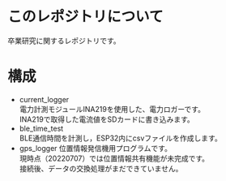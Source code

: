 # このレポジトリについて
卒業研究に関するレポジトリです。

# 構成
* current_logger  
電力計測モジュールINA219を使用した、電力ロガーです。   
INA219で取得した電流値をSDカードに書き込みます。
* ble_time_test   
BLE通信時間を計測し，ESP32内にcsvファイルを作成します。   
* gps_logger
位置情報発信機用プログラムです。   
現時点（20220707）では位置情報共有機能が未完成です。   
接続後、データの交換処理がまだできていません。